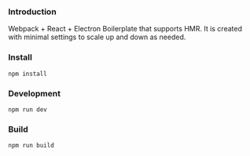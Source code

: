 ### Introduction
Webpack + React + Electron Boilerplate that supports HMR. It is created with minimal settings to scale up and down as needed.

### Install
```
npm install
```

### Development
```
npm run dev
```

### Build
```
npm run build
```

